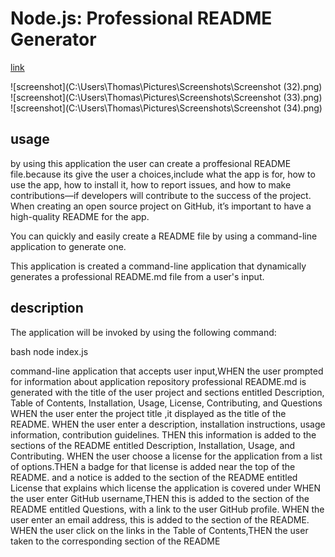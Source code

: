 
#  Node.js: Professional README Generator
 [ link](https://drive.google.com/file/d/1m3Lcw3ZLPoIH5mmKBp2TKKquCq3H1CD8/view)

![screenshot](C:\Users\Thomas\Pictures\Screenshots\Screenshot (32).png)
![screenshot](C:\Users\Thomas\Pictures\Screenshots\Screenshot (33).png)
![screenshot](C:\Users\Thomas\Pictures\Screenshots\Screenshot (34).png)
## usage

   by using this  application the user can create a proffesional README file.because its give the user a choices,include what the app is for, how to use the app, how to install it, how to report issues, and how to make contributions&mdash;if developers will contribute to the success of the project. When creating an open source project on GitHub, it’s important to have a high-quality README for the app.

You can quickly and easily create a README file by using a command-line application to generate one. 

This application is  created a command-line application that dynamically generates a professional README.md file from a user's input. 






 ## description

The application will be invoked by using the following command:

bash
node index.js

command-line application that accepts user input,WHEN the user prompted for information about  application repository
 professional README.md is generated with the title of the user project and sections entitled Description, Table of Contents,
 Installation, Usage, License, Contributing,  and Questions
WHEN the user enter the project title ,it  displayed as the title of the README. WHEN the user enter a description, 
installation instructions, usage information, contribution guidelines.
THEN this information is added to the sections of the README entitled Description, Installation, Usage, and Contributing.
WHEN the user choose a license for the application from a list of options.THEN a badge for that license is added near the top of the README.
 and a notice is added to the section of the README entitled License that explains which license the application is covered under
WHEN the user enter  GitHub username,THEN this is added to the section of the README entitled Questions, with a link to the user GitHub profile.
WHEN the user  enter an email address, this is added to the section of the README.
WHEN the user click on the links in the Table of Contents,THEN the user taken to the corresponding section of the README


